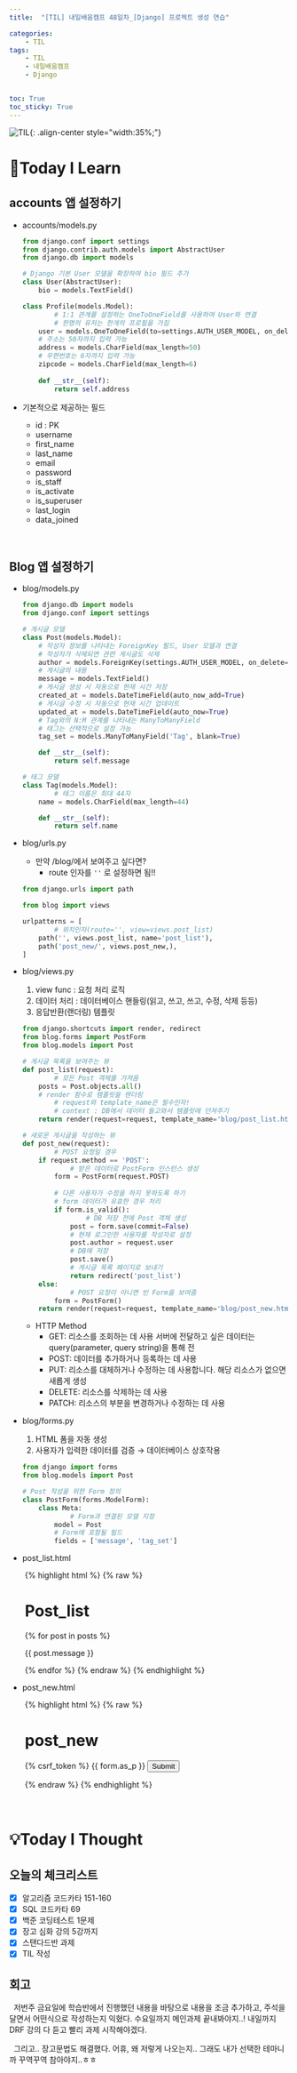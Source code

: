 ```yaml
---
title:  "[TIL] 내일배움캠프 48일차_[Django] 프로젝트 생성 연습" 

categories: 
    - TIL
tags: 
    - TIL
    - 내일배움캠프
    - Django


toc: True
toc_sticky: True
---
```


![TIL](/assets/images/TIL2.png){: .align-center style="width:35%;"}

# 👀Today I Learn
## accounts 앱 설정하기

- accounts/models.py
    
    ```python
    from django.conf import settings
    from django.contrib.auth.models import AbstractUser
    from django.db import models
    
    # Django 기본 User 모델을 확장하여 bio 필드 추가
    class User(AbstractUser):
        bio = models.TextField()
    
    class Profile(models.Model):
    		# 1:1 관계를 설정하는 OneToOneField를 사용하여 User와 연결
    		# 한명의 유저는 한개의 프로필을 가짐
        user = models.OneToOneField(to=settings.AUTH_USER_MODEL, on_delete=models.CASCADE)
        # 주소는 50자까지 입력 가능
        address = models.CharField(max_length=50)
        # 우편번호는 6자까지 입력 가능
        zipcode = models.CharField(max_length=6)
        
        def __str__(self):
            return self.address
    ```
    
- 기본적으로 제공하는 필드
    - id : PK
    - username
    - first_name
    - last_name
    - email
    - password
    - is_staff
    - is_activate
    - is_superuser
    - last_login
    - data_joined

<br>

## Blog 앱 설정하기

- blog/models.py
    
    ```python
    from django.db import models
    from django.conf import settings
    
    # 게시글 모델
    class Post(models.Model):
        # 작성자 정보를 나타내는 ForeignKey 필드, User 모델과 연결
        # 작성자가 삭제되면 관련 게시글도 삭제
        author = models.ForeignKey(settings.AUTH_USER_MODEL, on_delete=models.CASCADE)
        # 게시글의 내용
        message = models.TextField()
        # 게시글 생성 시 자동으로 현재 시간 저장
        created_at = models.DateTimeField(auto_now_add=True)
        # 게시글 수정 시 자동으로 현재 시간 업데이트
        updated_at = models.DateTimeField(auto_now=True)
        # Tag와의 N:M 관계를 나타내는 ManyToManyField
        # 태그는 선택적으로 설정 가능
        tag_set = models.ManyToManyField('Tag', blank=True)
    
        def __str__(self):
            return self.message
    
    # 태그 모델
    class Tag(models.Model):
    		# 태그 이름은 최대 44자
        name = models.CharField(max_length=44)
    
        def __str__(self):
            return self.name
    ```
    
- blog/urls.py
    - 만약 /blog/에서 보여주고 싶다면?
        - route 인자를 `''` 로 설정하면 됨!!
    
    ```python
    from django.urls import path
    
    from blog import views
    
    urlpatterns = [
    		# 위치인자(route='', view=views.post_list)
        path('', views.post_list, name='post_list'),
        path('post_new/', views.post_new,),
    ]
    ```
    
- blog/views.py
    1. view func : 요청 처리 로직
    2. 데이터 처리 : 데이터베이스 핸들링(읽고, 쓰고, 쓰고, 수정, 삭제 등등)
    3. 응답반환(랜더링) 템플릿
    
    ```python
    from django.shortcuts import render, redirect
    from blog.forms import PostForm
    from blog.models import Post
    
    # 게시글 목록을 보여주는 뷰
    def post_list(request):
    		# 모든 Post 객체를 가져옴
        posts = Post.objects.all()
        # render 함수로 템플릿을 렌더링
    		# request와 template_name은 필수인자!
    		# context : DB에서 데이터 들고와서 템플릿에 던져주기 
        return render(request=request, template_name='blog/post_list.html', context={'posts': posts})
    
    # 새로운 게시글을 작성하는 뷰
    def post_new(request):
    		# POST 요청일 경우
        if request.method == 'POST':
    		    # 받은 데이터로 PostForm 인스턴스 생성
            form = PostForm(request.POST)
            
            # 다른 사용자가 수정을 하지 못하도록 하기
            # form 데이터가 유효한 경우 처리
            if form.is_valid():
    		        # DB 저장 전에 Post 객체 생성
                post = form.save(commit=False)
                # 현재 로그인한 사용자를 작성자로 설정
                post.author = request.user
                # DB에 저장
                post.save()
                # 게시글 목록 페이지로 보내기
                return redirect('post_list')
        else:
    		    # POST 요청이 아니면 빈 Form을 보여줌
            form = PostForm()
        return render(request=request, template_name='blog/post_new.html', context={'form': form})
    ```
    
    - HTTP Method
        - GET: 리소스를 조회하는 데 사용 서버에 전달하고 싶은 데이터는 query(parameter, query string)을 통해 전
        - POST: 데이터를 추가하거나 등록하는 데 사용
        - PUT: 리소스를 대체하거나 수정하는 데 사용합니다. 해당 리소스가 없으면 새롭게 생성
        - DELETE: 리소스를 삭제하는 데 사용
        - PATCH: 리소스의 부분을 변경하거나 수정하는 데 사용
- blog/forms.py
    1. HTML 폼을 자동 생성
    2. 사용자가 입력한 데이터를 검증 → 데이터베이스 상호작용
    
    ```python
    from django import forms
    from blog.models import Post
    
    # Post 작성을 위한 Form 정의
    class PostForm(forms.ModelForm):
        class Meta:
    		    # Form과 연결된 모델 지정
            model = Post
            # Form에 포함될 필드
            fields = ['message', 'tag_set']
    ```
    
- post_list.html

<div style="margin-left: 2em;">
{% highlight html %}
{% raw %}
<!-- 전체 페이지 제목 -->
<h1>Post_list</h1>

<!-- 게시글 목록을 보여주는 리스트 -->
<ui>
        <!-- posts 리스트를 반복하여 각 게시글의 내용을 출력 -->
    {% for post in posts %}
            <!-- 게시글의 message 필드 출력 -->
        <p>{{ post.message }}</p>
    {% endfor %}
</ui>
{% endraw %}
{% endhighlight %}
</div>


- post_new.html

<div style="margin-left: 2em;">
{% highlight html %}
{% raw %}
<!-- 페이지 제목 -->
<h1>post_new</h1>

<!-- 게시글 작성 폼 -->
<form method="post">
    {% csrf_token %}
    <!-- Form 객체를 <p> 태그 형식으로 렌더링 -->
    {{ form.as_p }}
    <!-- 제출 버튼 -->
    <button type="submit">Submit</button>
</form>
{% endraw %}
{% endhighlight %}
</div>

<br>
<br>

# 💡Today I Thought

## 오늘의 체크리스트
- [x]  알고리즘 코드카타 151-160
- [x]  SQL 코드카타 69
- [x]  백준 코딩테스트 1문제
- [x]  장고 심화 강의 5강까지
- [x]  스탠다드반 과제
- [x]  TIL 작성

## 회고
&nbsp; 저번주 금요일에 학습반에서 진행했던 내용을 바탕으로 내용을 조금 추가하고, 주석을 달면서 어떤식으로 작성하는지 익혔다. 수요일까지 메인과제 끝내봐야지..! 내일까지 DRF 강의 다 듣고 빨리 과제 시작해야겠다.


&nbsp; 그리고.. 장고문법도 해결했다. 어휴, 왜 저렇게 나오는지.. 그래도 내가 선택한 테마니까 꾸역꾸역 참아야지..ㅎㅎ
